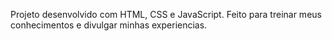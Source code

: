 Projeto desenvolvido com HTML, CSS e JavaScript. Feito para treinar meus conhecimentos e divulgar minhas experiencias. 
